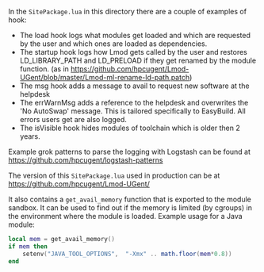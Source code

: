 In the `SitePackage.lua` in this directory there are a couple of
examples of hook:
- The load hook logs what modules get loaded and which are requested
  by the user and which ones are loaded as dependencies.
- The startup hook logs how Lmod gets called by the user and restores
  LD_LIBRARY_PATH and LD_PRELOAD if they get renamed by the module function.
  (as in https://github.com/hpcugent/Lmod-UGent/blob/master/Lmod-ml-rename-ld-path.patch)
- The msg hook adds a message to avail to request new software at the helpdesk
- The errWarnMsg adds a reference to the helpdesk and overwrites the 'No AutoSwap' message.
  This is tailored specifically to EasyBuild. All errors users get are also logged.
- The isVisible hook hides modules of toolchain which is older then 2 years.

Example grok patterns to parse the logging with Logstash can be found
at https://github.com/hpcugent/logstash-patterns

The version of this `SitePackage.lua` used in production can be at
https://github.com/hpcugent/Lmod-UGent/

It also contains a `get_avail_memory` function that is exported to the module sandbox. It
can be used to find out if the memory is limited (by cgroups) in the environment where
the module is loaded. Example usage for a Java module:

```lua
local mem = get_avail_memory()
if mem then
    setenv("JAVA_TOOL_OPTIONS",  "-Xmx" .. math.floor(mem*0.8))
end
```
